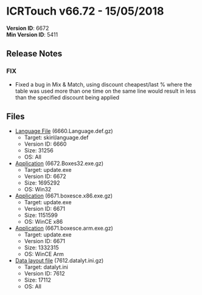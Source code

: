 # ICRTouch v66.72 - 15/05/2018

__Version ID__: 6672
<br>__Min Version ID__: 5411

## Release Notes
### FIX
- Fixed a bug in Mix & Match, using discount cheapest/last % where the table was used more than one time on the same line would result in less than the specified discount being applied

## Files
- [Language File](https://www.icrtouch.com/updates/icrtouch/6660.Language.def.gz) (6660.Language.def.gz)
  - Target: skin\language.def
  - Version ID: 6660
  - Size: 31256
  - OS: All
- [Application](https://www.icrtouch.com/updates/icrtouch/6672.Boxes32.exe.gz) (6672.Boxes32.exe.gz)
  - Target: update.exe
  - Version ID: 6672
  - Size: 1695292
  - OS: Win32
- [Application](https://www.icrtouch.com/updates/icrtouch/6671.boxesce.x86.exe.gz) (6671.boxesce.x86.exe.gz)
  - Target: update.exe
  - Version ID: 6671
  - Size: 1151599
  - OS: WinCE x86
- [Application](https://www.icrtouch.com/updates/icrtouch/6671.boxesce.arm.exe.gz) (6671.boxesce.arm.exe.gz)
  - Target: update.exe
  - Version ID: 6671
  - Size: 1332315
  - OS: WinCE Arm
- [Data layout file](https://www.icrtouch.com/updates/icrtouch/7612.datalyt.ini.gz) (7612.datalyt.ini.gz)
  - Target: datalyt.ini
  - Version ID: 7612
  - Size: 17112
  - OS: All

